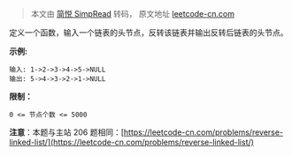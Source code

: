 > 本文由 [简悦 SimpRead](http://ksria.com/simpread/) 转码， 原文地址 [leetcode-cn.com](https://leetcode-cn.com/problems/fan-zhuan-lian-biao-lcof/)

定义一个函数，输入一个链表的头节点，反转该链表并输出反转后链表的头节点。

**示例:**

```
输入: 1->2->3->4->5->NULL
输出: 5->4->3->2->1->NULL
```

**限制：**

`0 <= 节点个数 <= 5000`

**注意**：本题与主站 206 题相同：[https://leetcode-cn.com/problems/reverse-linked-list/](https://leetcode-cn.com/problems/reverse-linked-list/)
